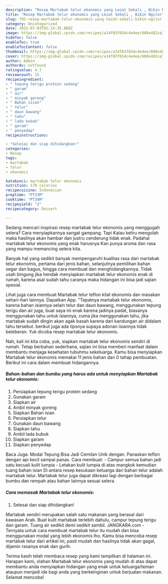 ```yaml
---
description: "Resep Martabak telur ekonomis yang Lezat Sekali , Bikin Ngiler"
title: "Resep Martabak telur ekonomis yang Lezat Sekali , Bikin Ngiler"
slug: 795-resep-martabak-telur-ekonomis-yang-lezat-sekali-bikin-ngiler
category: Uncategorized
date: 2022-07-03T02:14:35.888Z
image: https://img-global.cpcdn.com/recipes/a14f83f654c4e4ee/680x482cq70/martabak-telur-ekonomis-foto-resep-utama.jpg
hideToc: false
enableToc: true
enableTocContent: false
thumbnail: https://img-global.cpcdn.com/recipes/a14f83f654c4e4ee/680x482cq70/martabak-telur-ekonomis-foto-resep-utama.jpg
cover: https://img-global.cpcdn.com/recipes/a14f83f654c4e4ee/680x482cq70/martabak-telur-ekonomis-foto-resep-utama.jpg
author: Admin
authorAv: notfound
ratingvalue: 4.7
reviewcount: 15
recipeingredient:
- " tepung terigu protein sedang"
- " garam"
- " air"
- " minyak goreng"
- " Bahan isian"
- " telur"
- " daun bawang"
- " tahu"
- " lada bubuk"
- " garam"
- " penyedap"
recipeinstructions:

- "Selesai dan siap dihidangkan!"
categories:
- Resep
tags:
- martabak
- telur
- ekonomis

katakunci: martabak telur ekonomis 
nutrition: 178 calories
recipecuisine: Indonesian
preptime: "PT33M"
cooktime: "PT34M"
recipeyield: "2"
recipecategory: Dessert

---
```



Sedang mencari inspirasi resep martabak telur ekonomis yang menggugah selera? Cara menyiapkannya sangat gampang. Tapi Kalau keliru mengolah maka hasilnya akan hambar dan justru cenderung tidak enak. Padahal martabak telur ekonomis yang enak harusnya Kan punya aroma dan rasa yang mampu memancing selera kita.


Banyak hal yang sedikit banyak mempengaruhi kualitas rasa dari martabak telur ekonomis, pertama dari jenis bahan, selanjutnya pemilihan bahan segar dan bagus, hingga cara membuat dan menghidangkannya. Tidak usah bingung jika hendak menyiapkan martabak telur ekonomis enak di rumah, karena asal sudah tahu caranya maka hidangan ini bisa jadi sajian spesial.

Lihat juga cara membuat Martabak telur teflon kilat ekonomis dan masakan sehari-hari lainnya. Dapatkan App. &#34;Tepatnya martabak telur ekonomis, karena bahan isiannya selain telur dan daun bawang, menggunakan tepung terigu dan air juga, buat saya ini enak karena jadinya padat, biasanya menggunakan tahu untuk isiannya, cuma jika menggunakan tahu, jika martabak sudah dingin akan agak basah karena dari kandungan air didalam tahu tersebut. berikut juga ada tipsnya supaya adonan isiannya tidak beleberan. Yuk dicoba resep martabak telur ekonomis.


Nah, kali ini kita coba, yuk, siapkan martabak telur ekonomis sendiri di rumah. Tetap berbahan sederhana, sajian ini bisa memberi manfaat dalam membantu menjaga kesehatan tubuhmu sekeluarga. Kamu bisa menyiapkan Martabak telur ekonomis memakai 11 jenis bahan dan 0 tahap pembuatan. Berikut ini cara dalam membuat hidangannya.

<!--inarticleads1-->

##### Bahan-bahan dan bumbu yang harus ada untuk menyiapkan Martabak telur ekonomis:

1. Persiapkan  tepung terigu protein sedang
1. Gunakan  garam
1. Siapkan  air
1. Ambil  minyak goreng
1. Siapkan  Bahan isian
1. Persiapkan  telur
1. Gunakan  daun bawang
1. Siapkan  tahu
1. Ambil  lada bubuk
1. Siapkan  garam
1. Siapkan  penyedap


Baca Juga: Modal Tepung Bisa Jadi Cemilan Unik dengan. Panaskan teflon dengan api kecil sampai panas. Cara membuat: - Campur semua bahan jadi satu kecuali kulit lumpia - Letakan kulit lumpia di atas mangkok kemudian tuang bahan isian Di antara resep kesukaan keluarga dari bahan telur adalah martabak telur. Martabak telur juga dapat dikreasi lagi dengan berbagai bumbu dan rempah atau bahan lainnya sesuai selera. 

<!--inarticleads2-->

##### Cara memasak Martabak telur ekonomis:


1. Selesai dan siap dihidangkan!

Martabak sendiri merupakan salah satu makanan yang berasal dari kawasan Arab. Buat kulit martabak terlebih dahulu, campur tepung terigu dan garam. Tuang air sedikit demi sedikit sambil. JANGKARA.com - Ternyata untuk cara membuat martabak telur itu mudah dan bisa menggunakan modal yang lebih ekonomis lho. Kamu bisa mencoba resep martabak telur dari artikel ini, pasti mudah dan hasilnya tidak akan gagal, dijamin rasanya enak dan gurih. 

Terima kasih telah membaca resep yang kami tampilkan di halaman ini. Harapan kami, olahan Martabak telur ekonomis yang mudah di atas dapat membantu anda menyiapkan hidangan yang enak untuk keluarga/teman ataupun menjadi ide bagi anda yang berkeinginan untuk berjualan makanan. Selamat mencoba!
